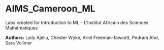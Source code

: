 # AIMS_Cameroon_ML
Labs created for Introduction to ML - L'Institut Africain des Sciences Mathématiques

**Authors:**
Laily Ajellu, Chester Wyke, Ariel Freeman-fawcett, Pedram Ahd, Sara Vollmer
